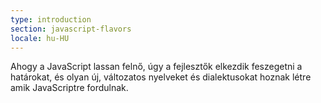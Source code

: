 ```yaml
---
type: introduction
section: javascript-flavors
locale: hu-HU
---
```

Ahogy a JavaScript lassan felnő, úgy a fejlesztők elkezdik
feszegetni a határokat, és olyan új, változatos nyelveket és dialektusokat
hoznak létre amik JavaScriptre fordulnak.
